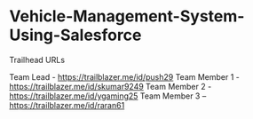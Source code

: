 # Vehicle-Management-System-Using-Salesforce

Trailhead URLs

Team Lead  - https://trailblazer.me/id/push29
Team Member 1 - https://trailblazer.me/id/skumar9249
Team Member 2 - https://trailblazer.me/id/ygaming25
Team Member 3 – https://trailblazer.me/id/raran61
